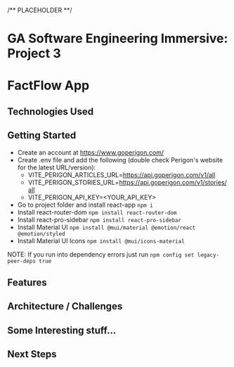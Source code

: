 /** PLACEHOLDER **/

# GA Software Engineering Immersive: Project 3

# FactFlow App

## Technologies Used

## Getting Started

- Create an account at https://www.goperigon.com/
- Create .env file and add the following (double check Perigon's website for the latest URL/version):
  - VITE_PERIGON_ARTICLES_URL=https://api.goperigon.com/v1/all
  - VITE_PERIGON_STORIES_URL=https://api.goperigon.com/v1/stories/all
  - VITE_PERIGON_API_KEY=<YOUR_API_KEY>
- Go to project folder and install react-app
  `npm i`
- Install react-router-dom
  `npm install react-router-dom`
- Install react-pro-sidebar
  `npm install react-pro-sidebar`
- Install Material UI
  `npm install @mui/material @emotion/react @emotion/styled`
- Install Material UI Icons
  `npm install @mui/icons-material`

NOTE: If you run into dependency errors just run
`npm config set legacy-peer-deps true`

## Features

## Architecture / Challenges

## Some Interesting stuff...

## Next Steps
